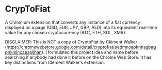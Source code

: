 # CrypToFiat

A Chromium extension that converts any instance of a fiat currency displayed on a page (USD, EUR, JPY, GBP, AED) into its equivalent real-time value for any chosen cryptocurrency (BTC, ETH, SOL, XMR). 


DISCLAIMER: This is NOT a copy of CryptoFiat by Clément Walker (https://chromewebstore.google.com/detail/cryptofiat/pedmnoapknnagbagpnkmlncaeapljhan). I formulated this project idea and name before searching if anybody had done it before on the Chrome Web Store. It has key distinctions from Clément Walker's extension.
